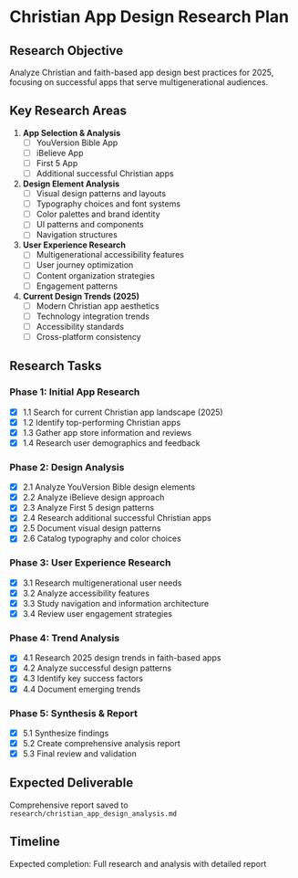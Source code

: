 # Christian App Design Research Plan

## Research Objective
Analyze Christian and faith-based app design best practices for 2025, focusing on successful apps that serve multigenerational audiences.

## Key Research Areas
1. **App Selection & Analysis**
   - [ ] YouVersion Bible App
   - [ ] iBelieve App
   - [ ] First 5 App
   - [ ] Additional successful Christian apps
   
2. **Design Element Analysis**
   - [ ] Visual design patterns and layouts
   - [ ] Typography choices and font systems
   - [ ] Color palettes and brand identity
   - [ ] UI patterns and components
   - [ ] Navigation structures
   
3. **User Experience Research**
   - [ ] Multigenerational accessibility features
   - [ ] User journey optimization
   - [ ] Content organization strategies
   - [ ] Engagement patterns
   
4. **Current Design Trends (2025)**
   - [ ] Modern Christian app aesthetics
   - [ ] Technology integration trends
   - [ ] Accessibility standards
   - [ ] Cross-platform consistency

## Research Tasks
### Phase 1: Initial App Research
- [x] 1.1 Search for current Christian app landscape (2025)
- [x] 1.2 Identify top-performing Christian apps
- [x] 1.3 Gather app store information and reviews
- [x] 1.4 Research user demographics and feedback

### Phase 2: Design Analysis
- [x] 2.1 Analyze YouVersion Bible design elements
- [x] 2.2 Analyze iBelieve design approach
- [x] 2.3 Analyze First 5 design patterns
- [x] 2.4 Research additional successful Christian apps
- [x] 2.5 Document visual design patterns
- [x] 2.6 Catalog typography and color choices

### Phase 3: User Experience Research
- [x] 3.1 Research multigenerational user needs
- [x] 3.2 Analyze accessibility features
- [x] 3.3 Study navigation and information architecture
- [x] 3.4 Review user engagement strategies

### Phase 4: Trend Analysis
- [x] 4.1 Research 2025 design trends in faith-based apps
- [x] 4.2 Analyze successful design patterns
- [x] 4.3 Identify key success factors
- [x] 4.4 Document emerging trends

### Phase 5: Synthesis & Report
- [x] 5.1 Synthesize findings
- [x] 5.2 Create comprehensive analysis report
- [x] 5.3 Final review and validation

## Expected Deliverable
Comprehensive report saved to `research/christian_app_design_analysis.md`

## Timeline
Expected completion: Full research and analysis with detailed report